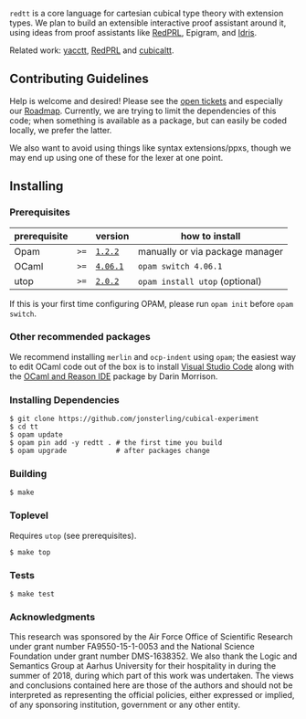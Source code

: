 `redtt` is a core language for cartesian cubical type theory with extension
types. We plan to build an extensible interactive proof assistant around it,
using ideas from proof assistants like [RedPRL](https://www.redprl.org),
Epigram, and [Idris](https://www.idris-lang.org/).

Related work: [yacctt](https://github.com/mortberg/yacctt/), [RedPRL](https://www.redprl.org)
and [cubicaltt](https://github.com/mortberg/cubicaltt).

## Contributing Guidelines

Help is welcome and desired! Please see the [open
tickets](https://github.com/jonsterling/cubical-experiment/issues) and
especially our
[Roadmap](https://github.com/jonsterling/cubical-experiment/projects/2).
Currently, we are trying to limit the dependencies of this code; when something
is available as a package, but can easily be coded locally, we prefer the
latter.

We also want to avoid using things like syntax extensions/ppxs, though we may
end up using one of these for the lexer at one point.


## Installing

### Prerequisites

| prerequisite |      | version                                                                | how to install                  |
| ------------ | ---- | :--------------------------------------------------------------------- | ------------------------------- |
| Opam         | `>=` | [`1.2.2`](https://github.com/ocaml/opam/releases/tag/1.2.2)            | manually or via package manager |
| OCaml        | `>=` | [`4.06.1`](https://github.com/ocaml/ocaml/releases/tag/4.06.1)         | `opam switch 4.06.1`            |
| utop         | `>=` | [`2.0.2`](https://github.com/diml/utop/releases/tag/2.0.2)             | `opam install utop` (optional)  |

If this is your first time configuring OPAM, please run `opam init` before `opam switch`.

### Other recommended packages

We recommend installing `merlin` and `ocp-indent` using `opam`; the easiest way to edit
OCaml code out of the box is to install [Visual Studio
Code](https://code.visualstudio.com/?wt.mc_id=adw-brand&gclid=EAIaIQobChMImd3JoKeL2wIVUlmGCh1lHAQ1EAAYASAAEgLUxPD_BwE)
along with the [OCaml and Reason
IDE](https://marketplace.visualstudio.com/items?itemName=freebroccolo.reasonml)
package by Darin Morrison.

### Installing Dependencies

```
$ git clone https://github.com/jonsterling/cubical-experiment
$ cd tt
$ opam update
$ opam pin add -y redtt . # the first time you build
$ opam upgrade            # after packages change
```

### Building

```
$ make
```

### Toplevel

Requires `utop` (see prerequisites).

```
$ make top
```

### Tests

```
$ make test
```



### Acknowledgments

This research was sponsored by the Air Force Office of Scientific Research under grant number FA9550-15-1-0053 and the National Science Foundation under grant number DMS-1638352. We also thank the Logic and Semantics Group at Aarhus University for their hospitality in during the summer of 2018, during which part of this work was undertaken. The views and conclusions contained here are those of the authors and should not be interpreted as representing the official policies, either expressed or implied, of any sponsoring institution, government or any other entity.
